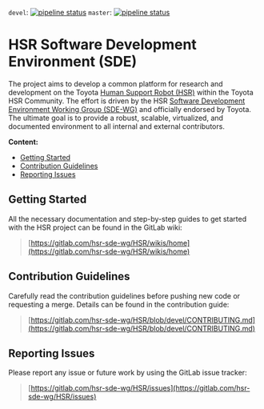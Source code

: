 `devel`: [![pipeline status](https://gitlab.com/hsr-sde-wg/HSR/badges/devel/pipeline.svg)](https://gitlab.com/hsr-sde-wg/HSR/commits/devel) `master`: [![pipeline status](https://gitlab.com/hsr-sde-wg/HSR/badges/master/pipeline.svg)](https://gitlab.com/hsr-sde-wg/HSR/commits/master)

# HSR Software Development Environment (SDE)

The project aims to develop a common platform for research and development on the Toyota [Human Support Robot (HSR)](https://hsr.io/) within the Toyota HSR Community. The effort is driven by the HSR [Software Development Environment Working Group (SDE-WG)](https://hsr-sde-wg.gitlab.io/) and officially endorsed by Toyota. The ultimate goal is to provide a robust, scalable, virtualized, and documented environment to all internal and external contributors.

**Content:**

*   [Getting Started](#getting-started)
*   [Contribution Guidelines](#contribution-guidelines)
*   [Reporting Issues](#reporting-issues)

## Getting Started

All the necessary documentation and step-by-step guides to get started with the HSR project can be found in the GitLab wiki:

> [https://gitlab.com/hsr-sde-wg/HSR/wikis/home](https://gitlab.com/hsr-sde-wg/HSR/wikis/home)

## Contribution Guidelines

Carefully read the contribution guidelines before pushing new code or requesting a merge. Details can be found in the contribution guide:

> [https://gitlab.com/hsr-sde-wg/HSR/blob/devel/CONTRIBUTING.md](https://gitlab.com/hsr-sde-wg/HSR/blob/devel/CONTRIBUTING.md)

## Reporting Issues

Please report any issue or future work by using the GitLab issue tracker:

> [https://gitlab.com/hsr-sde-wg/HSR/issues](https://gitlab.com/hsr-sde-wg/HSR/issues)
